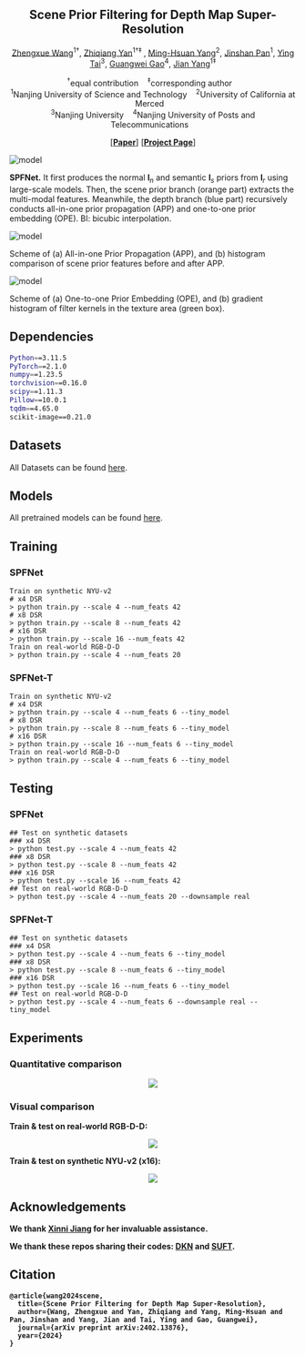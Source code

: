 <p align="center">
<h2 align="center"> Scene Prior Filtering for Depth Map Super-Resolution </h2>

<p align="center"><a href="https://scholar.google.com/citations?user=VogTuQkAAAAJ&hl=zh-CN">Zhengxue Wang</a><sup>1&dagger;</sup>, 
<a href="https://yanzq95.github.io/">Zhiqiang Yan</a><sup>1&dagger;&Dagger;	</sup>, 
<a href="https://faculty.ucmerced.edu/mhyang/">Ming-Hsuan Yang</a><sup>2</sup>, 
<a href="https://jspan.github.io/">Jinshan Pan</a><sup>1</sup>,
<a href="https://tyshiwo.github.io/">Ying Tai</a><sup>3</sup>,
<a href="https://guangweigao.github.io/">Guangwei Gao</a><sup>4</sup>,
  <a href="https://scholar.google.com/citations?user=6CIDtZQAAAAJ&hl=zh-CN">Jian Yang</a><sup>1&Dagger;</sup>
</p>

<p align="center">
  <sup>&dagger;</sup>equal contribution&nbsp;&nbsp;&nbsp;
  <sup>&Dagger;</sup>corresponding author&nbsp;&nbsp;&nbsp;<br>
          <sup>1</sup>Nanjing University of Science and Technology&nbsp;&nbsp;&nbsp;
  <sup>2</sup>University of California at Merced&nbsp;&nbsp;&nbsp;<br>
  <sup>3</sup>Nanjing University&nbsp;&nbsp;&nbsp;
  <sup>4</sup>Nanjing University of Posts and Telecommunications&nbsp;&nbsp;&nbsp;
</p>

<p align="center">
[<a href="https://arxiv.org/pdf/2402.13876.pdf"><strong>Paper</strong></a>]
[<a href="https://yanzq95.github.io/projectpage/SPFNet/index.html"><strong>Project Page</strong></a>]
</p>

![model](Figs/Overview.png)

**SPFNet.** It first produces the normal $\boldsymbol I_{n}$ and semantic $\boldsymbol I_{s}$ priors from $\boldsymbol I_{r}$ using large-scale models. Then, the scene prior branch (orange part) extracts the multi-modal features. Meanwhile, the depth branch (blue part) recursively conducts all-in-one prior propagation (APP) and one-to-one prior embedding (OPE). BI: bicubic interpolation.

![model](Figs/APP.png)

Scheme of (a) All-in-one Prior Propagation (APP), and (b) histogram comparison of scene prior features before and after APP.

![model](Figs/OPE.png)

Scheme of (a) One-to-one Prior Embedding (OPE), and (b) gradient histogram of filter kernels in the texture area (green box). 




## Dependencies

```bash
Python==3.11.5
PyTorch==2.1.0
numpy==1.23.5 
torchvision==0.16.0
scipy==1.11.3
Pillow==10.0.1
tqdm==4.65.0
scikit-image==0.21.0
```

## Datasets
All Datasets can be found <a href="https://drive.google.com/file/d/1Sx7RUkV3pXoAzFxAsGG5lEx74sx6Qdvc/view?usp=sharing">here</a>.

## Models
All pretrained models can be found <a href="https://drive.google.com/drive/folders/1njJPTCmfe4YhLN-95awFrN2RhW5ThRdh?usp=sharing">here</a>.

## Training

### SPFNet
```
Train on synthetic NYU-v2
# x4 DSR
> python train.py --scale 4 --num_feats 42
# x8 DSR
> python train.py --scale 8 --num_feats 42
# x16 DSR
> python train.py --scale 16 --num_feats 42
Train on real-world RGB-D-D
> python train.py --scale 4 --num_feats 20 

```

### SPFNet-T
```
Train on synthetic NYU-v2
# x4 DSR
> python train.py --scale 4 --num_feats 6 --tiny_model
# x8 DSR
> python train.py --scale 8 --num_feats 6 --tiny_model
# x16 DSR
> python train.py --scale 16 --num_feats 6 --tiny_model
Train on real-world RGB-D-D
> python train.py --scale 4 --num_feats 6 --tiny_model
```

## Testing

### SPFNet
```
## Test on synthetic datasets
### x4 DSR
> python test.py --scale 4 --num_feats 42
### x8 DSR
> python test.py --scale 8 --num_feats 42
### x16 DSR
> python test.py --scale 16 --num_feats 42
## Test on real-world RGB-D-D
> python test.py --scale 4 --num_feats 20 --downsample real
```

### SPFNet-T
```
## Test on synthetic datasets
### x4 DSR
> python test.py --scale 4 --num_feats 6 --tiny_model
### x8 DSR
> python test.py --scale 8 --num_feats 6 --tiny_model
### x16 DSR
> python test.py --scale 16 --num_feats 6 --tiny_model
## Test on real-world RGB-D-D
> python test.py --scale 4 --num_feats 6 --downsample real --tiny_model
```

## Experiments

### Quantitative comparison

<p align="center">
<img src="Figs/Params_Time.png"/>
</p>

### Visual comparison

<b>Train & test on real-world RGB-D-D: <b/>
<p align="center">
<img src="Figs/Result_RGBDD_Real.png"/>
</p>

<b>Train & test on synthetic NYU-v2 (x16): <b/>
<p align="center">
<img src="Figs/Result_NYU.png"/>
</p>

## Acknowledgements

We thank [Xinni Jiang](https://jiangxinni.github.io/) for her invaluable assistance.

We thank these repos sharing their codes: [DKN](https://github.com/cvlab-yonsei/dkn) and [SUFT](https://github.com/ShiWuxuan/SUFT).


## Citation

```
@article{wang2024scene,
  title={Scene Prior Filtering for Depth Map Super-Resolution},
  author={Wang, Zhengxue and Yan, Zhiqiang and Yang, Ming-Hsuan and Pan, Jinshan and Yang, Jian and Tai, Ying and Gao, Guangwei},
  journal={arXiv preprint arXiv:2402.13876},
  year={2024}
}
```

